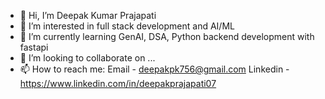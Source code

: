 - 👋 Hi, I’m Deepak Kumar Prajapati
- 👀 I’m interested in full stack development and AI/ML
- 🌱 I’m currently learning GenAI, DSA, Python backend development with fastapi
- 💞️ I’m looking to collaborate on ...
- 📫 How to reach me:
    Email - deepakpk756@gmail.com
    Linkedin - https://www.linkedin.com/in/deepakprajapati07

<!---
deepakprajapati01/deepakprajapati01 is a ✨ special ✨ repository because its `README.md` (this file) appears on your GitHub profile.
You can click the Preview link to take a look at your changes.
--->

